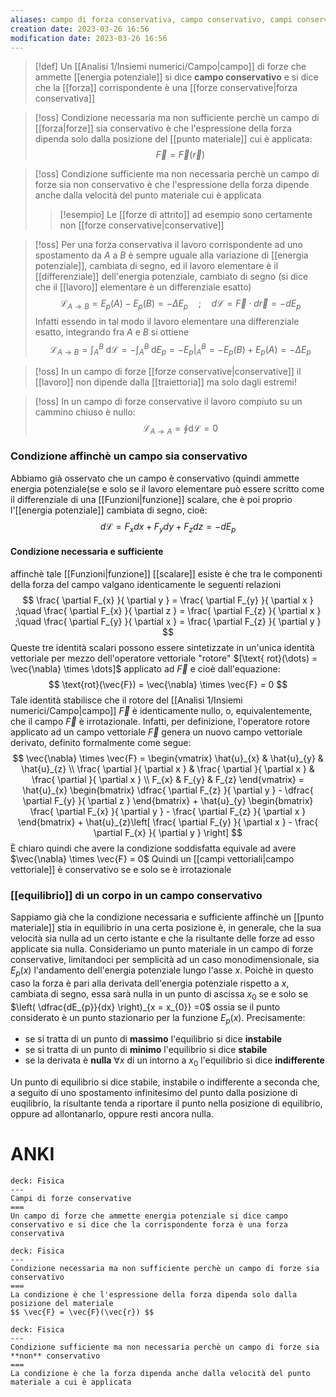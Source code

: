 ```yaml
---
aliases: campo di forza conservativa, campo conservativo, campi conservativi
creation date: 2023-03-26 16:56
modification date: 2023-03-26 16:56
---
```

>[!def]
>Un [[Analisi 1/Insiemi numerici/Campo|campo]] di forze che ammette [[energia potenziale]] si dice **campo conservativo** e si dice che la [[forza]] corrispondente è una [[forze conservative|forza conservativa]]

>[!oss]
>Condizione necessaria ma non sufficiente perchè un campo di [[forza|forze]] sia conservativo è che l'espressione della forza dipenda solo dalla posizione del [[punto materiale]] cui è applicata:
>$$ \vec{F} = \vec{F}(\vec{r}) $$

>[!oss]
>Condizione sufficiente ma non necessaria perchè un campo di forze sia non conservativo è che l'espressione della forza dipende anche dalla velocità del punto materiale cui è applicata
>
>>[!esempio]
>>Le [[forze di attrito]] ad esempio sono certamente non [[forze conservative|conservative]]


>[!oss]
>Per una forza conservativa il lavoro corrispondente ad uno spostamento da $A$ a $B$ è sempre uguale alla variazione di [[energia potenziale]], cambiata di segno, ed il lavoro elementare è il [[differenziale]] dell'energia potenziale, cambiato di segno (si dice che il [[lavoro]] elementare è un differenziale esatto)
>$$ \mathcal{L}_{A\to B} = E_{p}(A)- E_{p}(B) = -\Delta E_{p}\quad; \quad d\mathcal{L} = \vec{F} \cdot d\vec{r} = -dE_{p} $$
>Infatti essendo in tal modo il lavoro elementare una differenziale esatto, integrando fra $A$ e $B$ si ottiene
>$$ \mathcal{L}_{A\to B} = \int _{A}^B \! \, \mathrm{d}\mathcal{L} = - \int _{A}^B \! \, \mathrm{d}E_{p}   = -E_{p}\bigg |_{A}^B = -E_{p}(B) + E_{p}(A) = -\Delta E_{p}$$

>[!oss]
>In un campo di forze [[forze conservative|conservative]] il [[lavoro]] non dipende dalla [[traiettoria]] ma solo dagli estremi!

>[!oss]
>In un campo di forze conservative il lavoro compiuto su un cammino chiuso è nullo:
>$$ \mathcal{L}_{A\to A} = \oint \mathrm{d}\mathcal{L} = 0 $$

### Condizione affinchè un campo sia conservativo
Abbiamo già osservato che un campo è conservativo (quindi ammette energia potenziale(se e solo se il lavoro elementare può essere scritto come il differenziale di una [[Funzioni|funzione]] scalare, che è poi proprio l'[[energia potenziale]] cambiata di segno, cioè:
$$
d\mathcal{L} = F_{x}dx + F_{y}dy + F_{z}dz = -dE_{p}
$$

#### Condizione necessaria e sufficiente
affinchè tale [[Funzioni|funzione]] [[scalare]] esiste è che tra le componenti della forza del campo valgano identicamente le seguenti relazioni
$$
\frac{ \partial F_{x} }{ \partial y }  = \frac{ \partial F_{y} }{ \partial x } ;\quad \frac{ \partial F_{x} }{ \partial z } = \frac{ \partial F_{z} }{ \partial x } ;\quad \frac{ \partial F_{y} }{ \partial x } = \frac{ \partial F_{z} }{ \partial y } 
$$
Queste tre identità scalari possono essere sintetizzate in un'unica identità vettoriale per mezzo dell'operatore vettoriale "rotore" $[\text{ rot}(\dots) = \vec{\nabla} \times \dots]$ applicato ad $\vec{F}$ e cioè dall'equazione:
$$
\text{rot}(\vec{F}) = \vec{\nabla} \times \vec{F} = 0
$$
Tale identità stabilisce che il rotore del [[Analisi 1/Insiemi numerici/Campo|campo]] $\vec{F}$ è identicamente nullo, o, equivalentemente, che il campo $\vec{F}$ è irrotazionale.
Infatti, per definizione, l'operatore rotore applicato ad un campo vettoriale $\vec{F}$ genera un nuovo campo vettoriale derivato, definito formalmente come segue:
$$
\vec{\nabla} \times \vec{F} = \begin{vmatrix}
\hat{u}_{x} & \hat{u}_{y} & \hat{u}_{z} \\
\frac{ \partial  }{ \partial x }  & \frac{ \partial  }{ \partial x }  & \frac{ \partial  }{ \partial x }  \\
F_{x}  & F_{y} & F_{z}  
\end{vmatrix} = \hat{u}_{x} \begin{bmatrix}
\dfrac{ \partial F_{z} }{ \partial y } - \dfrac{ \partial F_{y} }{ \partial z } 
\end{bmatrix} + \hat{u}_{y} \begin{bmatrix}
\frac{ \partial F_{x} }{ \partial y }  - \frac{ \partial F_{z} }{ \partial x } 
\end{bmatrix} + \hat{u}_{z}\left[ \frac{ \partial F_{y} }{ \partial x }  - \frac{ \partial F_{x} }{ \partial y }  \right]
$$
È chiaro quindi che avere la condizione soddisfatta equivale ad avere $\vec{\nabla} \times \vec{F} = 0$
Quindi un [[campi vettoriali|campo vettoriale]] è conservativo se e solo se è irrotazionale

### [[equilibrio]] di un corpo in un campo conservativo
Sappiamo già che la condizione necessaria e sufficiente affinchè un [[punto materiale]] stia in equilibrio in una certa posizione è, in generale, che la sua velocità sia nulla ad un certo istante e che la risultante delle forze ad esso applicate sia nulla.
Consideriamo un punto materiale in un campo di forze conservative, limitandoci per semplicità ad un caso monodimensionale, sia $E_{p}(x)$ l'andamento dell'energia potenziale lungo l'asse $x$. Poichè in questo caso la forza è pari alla derivata dell'energia potenziale rispetto a $x$, cambiata di segno, essa sarà nulla in un punto di ascissa $x_{0}$ se e solo se $\left( \dfrac{dE_{p}}{dx} \right)_{x = x_{0}} =0$ ossia se il punto considerato è un punto stazionario per la funzione $E_{p}(x)$. Precisamente:
- se si tratta di un punto di **massimo** l'equilibrio si dice **instabile**
- se si tratta di un punto di **minimo** l'equilibrio si dice **stabile**
- se la derivata è **nulla** $\forall x$ di un intorno a $x_{0}$ l'equilibrio si dice **indifferente**

Un punto di equilibrio si dice stabile, instabile o indifferente a seconda che, a seguito di uno spostamento infinitesimo del punto dalla posizione di euqilibrio, la risultante tenda a riportare il punto nella posizione di equilibrio, oppure ad allontanarlo, oppure resti ancora nulla.

# ANKI

```anki
deck: Fisica
---
Campi di forze conservative
===
Un campo di forze che ammette energia potenziale si dice campo conservativo e si dice che la corrispondente forza è una forza conservativa
```


```anki
deck: Fisica
---
Condizione necessaria ma non sufficiente perchè un campo di forze sia conservativo
===
La condizione è che l'espressione della forza dipenda solo dalla posizione del materiale
$$ \vec{F} = \vec{F}(\vec{r}) $$
```


```anki
deck: Fisica
---
Condizione sufficiente ma non necessaria perchè un campo di forze sia **non** conservativo
===
La condizione è che la forza dipenda anche dalla velocità del punto materiale a cui è applicata
```
